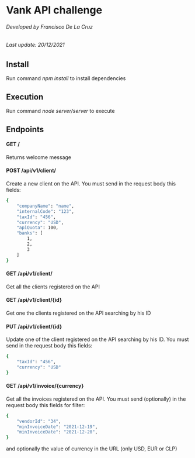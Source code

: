 # Vank API challenge

###### Developed by Francisco De La Cruz
###### Last update: 20/12/2021

## Install

Run command _npm install_ to install dependencies

## Execution

Run command _node server/server_ to execute

## Endpoints

#### GET /
Returns welcome message

#### POST /api/v1/client/
Create a new client on the API. You must send in the request body this fields:
```sh
{
    "companyName": "name",
    "internalCode": "123",
    "taxId": "456",
    "currency": "USD",
    "apiQuota": 100,
    "banks": [
        1,
        2,
        3
    ]
}
```

#### GET /api/v1/client/
Get all the clients registered on the API

#### GET /api/v1/client/{id}
Get one the clients registered on the API searching by his ID

#### PUT /api/v1/client/{id}
Update one of the client registered on the API searching by his ID. You must send in the request body this fields:
```sh
{
    "taxId": "456",
    "currency": "USD"
}
```

#### GET /api/v1/invoice/{currency}
Get all the invoices registered on the API. You must send (optionally) in the request body this fields for filter:
```sh
{
    "vendorId": "34",
    "minInvoiceDate": "2021-12-19",
    "minInvoiceDate": "2021-12-20",
}
```
and optionally the value of currency in the URL (only USD, EUR or CLP)